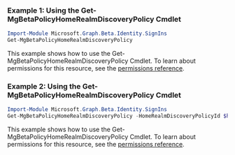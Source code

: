 ### Example 1: Using the Get-MgBetaPolicyHomeRealmDiscoveryPolicy Cmdlet
```powershell
Import-Module Microsoft.Graph.Beta.Identity.SignIns
Get-MgBetaPolicyHomeRealmDiscoveryPolicy
```
This example shows how to use the Get-MgBetaPolicyHomeRealmDiscoveryPolicy Cmdlet.
To learn about permissions for this resource, see the [permissions reference](/graph/permissions-reference).
### Example 2: Using the Get-MgBetaPolicyHomeRealmDiscoveryPolicy Cmdlet
```powershell
Import-Module Microsoft.Graph.Beta.Identity.SignIns
Get-MgBetaPolicyHomeRealmDiscoveryPolicy -HomeRealmDiscoveryPolicyId $homeRealmDiscoveryPolicyId
```
This example shows how to use the Get-MgBetaPolicyHomeRealmDiscoveryPolicy Cmdlet.
To learn about permissions for this resource, see the [permissions reference](/graph/permissions-reference).
